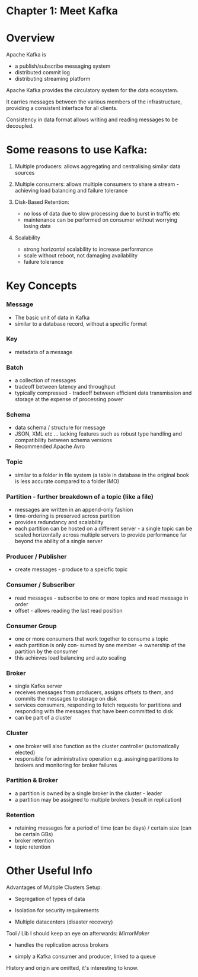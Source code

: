 # Chapter 1: Meet Kafka

# Overview

Apache Kafka is

- a publish/subscribe messaging system
- distributed commit log 
- distributing streaming platform 

Apache Kafka provides the circulatory system for the data ecosystem.

It carries messages between the various members of the infrastructure, providing a consistent interface for all clients. 

Consistency in data format allows writing and reading messages to be decoupled. 

# Some reasons to use Kafka:

1. Multiple producers: allows aggregating and centralising similar data sources

2. Multiple consumers: allows multiple consumers to share a stream - achieving load balancing and failure tolerance

3. Disk-Based Retention: 
	- no loss of data due to slow processing due to burst in traffic etc
	- maintenance can be performed on consumer without worrying losing data

4. Scalability
	- strong horizontal scalability to increase performance
	- scale without reboot, not damaging availability
	- failure tolerance

# Key Concepts

### Message 
- The basic unit of data in Kafka
- similar to a database record, without a specific format

### Key 
- metadata of a message

### Batch
- a collection of messages 
- tradeoff between latency and throughput
- typically compressed - tradeoff between efficient data transmission and storage at the expense of processing power

### Schema 
- data schema / structure for message
- JSON, XML etc … lacking features such as robust type handling and compatibility between schema versions
- Recommended Apache Avro

### Topic 
- similar to a folder in file system (a table in database in the original book is less accurate
compared to a folder IMO)

### Partition - further breakdown of a topic (like a file)
- messages are written in an append-only fashion
- time-ordering is preserved across partition
- provides redundancy and scalability
- each partition can be hosted on a different server - a single topic can be scaled horizontally across multiple servers to provide performance far beyond the ability of a single server 

### Producer / Publisher
- create messages - produce to a speicfic topic

### Consumer / Subscriber
- read messages - subscribe to one or more topics and read message in order
- offset - allows reading the last read position

### Consumer Group
- one or more consumers that work together to consume a topic
- each partition is only con‐ sumed by one member -> ownership of the partition by the consumer
- this achieves load balancing and auto scaling

### Broker 
- single Kafka server
- receives messages from producers, assigns offsets to them, and commits the messages to storage on disk 
- services consumers, responding to fetch requests for partitions and responding with the messages that have been committed to disk
- can be part of a cluster

### Cluster
- one broker will also function as the cluster controller (automatically elected)
- responsible for administrative operation e.g. assinging partitions to brokers and monitoring for broker failures

### Partition & Broker
- a partition is owned by a single broker in the cluster - leader
- a partition may be assigned to multiple brokers (result in replication)

### Retention 
- retaining messages for a period of time (can be days) / certain size (can be certain GBs)
- broker retention 
- topic retention

# Other Useful Info

Advantages of Multiple Clusters Setup:

- Segregation of types of data 

- Isolation for security requirements 

- Multiple datacenters (disaster recovery) 

Tool / Lib I should keep an eye on afterwards: *MirrorMaker*

- handles the replication across brokers

- simply a Kafka consumer and producer, linked to a queue

History and origin are omitted, it's interesting to know. 





